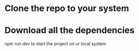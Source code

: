 

<h1>Clone the repo to your system</h1>
<h1>Download all the dependencies</h1>
<p>npm run dev to start the project on ur local system</p>

